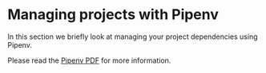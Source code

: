 # Managing projects with Pipenv

In this section we briefly look at managing your project dependencies using Pipenv.

Please read the [Pipenv PDF](using_pipenv.pdf) for more information.
